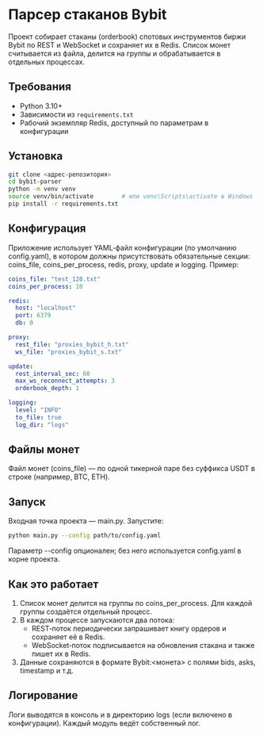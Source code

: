 # Парсер стаканов Bybit
Проект собирает стаканы (orderbook) спотовых инструментов биржи Bybit по REST и WebSocket и сохраняет их в Redis. Список монет считывается из файла, делится на группы и обрабатывается в отдельных процессах.

## Требования
- Python 3.10+  
- Зависимости из `requirements.txt`  
- Рабочий экземпляр Redis, доступный по параметрам в конфигурации

## Установка
```bash
git clone <адрес-репозитория>
cd bybit-parser
python -m venv venv
source venv/bin/activate        # или venv\Scripts\activate в Windows
pip install -r requirements.txt
```

## Конфигурация
Приложение использует YAML‑файл конфигурации (по умолчанию config.yaml), в котором должны присутствовать обязательные секции: coins_file, coins_per_process, redis, proxy, update и logging. Пример:
```yaml
coins_file: "test_120.txt"
coins_per_process: 10

redis:
  host: "localhost"
  port: 6379
  db: 0

proxy:
  rest_file: "proxies_bybit_h.txt"
  ws_file: "proxies_bybit_s.txt"

update:
  rest_interval_sec: 60
  max_ws_reconnect_attempts: 3
  orderbook_depth: 1

logging:
  level: "INFO"
  to_file: true
  log_dir: "logs"
```

## Файлы монет
Файл монет (coins_file) — по одной тикерной паре без суффикса USDT в строке (например, BTC, ETH).

## Запуск
Входная точка проекта — main.py. Запустите:
```bash
python main.py --config path/to/config.yaml
```
Параметр --config опционален; без него используется config.yaml в корне проекта.

## Как это работает
1. Список монет делится на группы по coins_per_process. Для каждой группы создаётся отдельный процесс.
2. В каждом процессе запускаются два потока:
   - REST‑поток периодически запрашивает книгу ордеров и сохраняет её в Redis.
   - WebSocket‑поток подписывается на обновления стакана и также пишет их в Redis.
3. Данные сохраняются в формате Bybit:<монета> с полями bids, asks, timestamp и т.д.

## Логирование
Логи выводятся в консоль и в директорию logs (если включено в конфигурации). Каждый модуль ведёт собственный лог.
